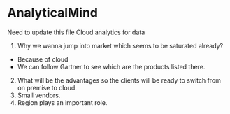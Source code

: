 # AnalyticalMind
Need to update this file
Cloud analytics for data
1) Why we wanna jump into market which seems to be saturated already?
  - Because of cloud
  - We can follow Gartner to see which are the products listed there.
2) What will be the advantages so the clients will be ready to switch from on premise to cloud.
3) Small vendors.
4) Region plays an important role.
  
